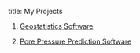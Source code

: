 title: My Projects

1. [Geostatistics Software](https://github.com/whimian/pyGeoStatistics "Github Repository")

2. [Pore Pressure Prediction Software](https://github.com/whimian/PorePressurePrediction "Github Repository")